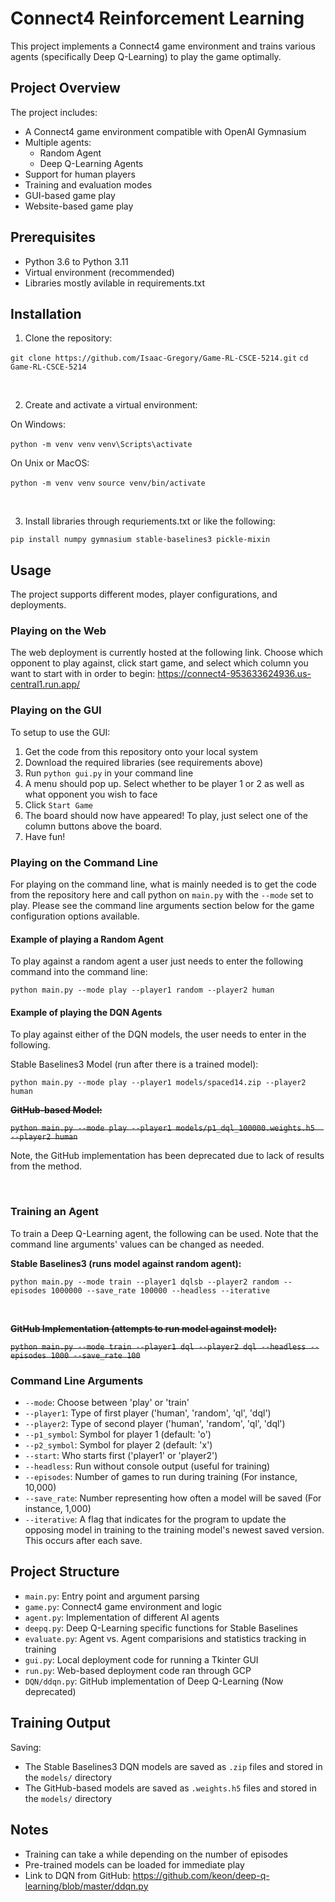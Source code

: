 # Connect4 Reinforcement Learning

This project implements a Connect4 game environment and trains various agents (specifically Deep Q-Learning) to play the game optimally.

## Project Overview

The project includes:
- A Connect4 game environment compatible with OpenAI Gymnasium
- Multiple agents:
  - Random Agent
  - Deep Q-Learning Agents
- Support for human players
- Training and evaluation modes
- GUI-based game play
- Website-based game play

## Prerequisites

- Python 3.6 to Python 3.11
- Virtual environment (recommended)
- Libraries mostly avilable in requirements.txt

## Installation

1. Clone the repository:

`git clone https://github.com/Isaac-Gregory/Game-RL-CSCE-5214.git`
`cd Game-RL-CSCE-5214`

<br /> 

2. Create and activate a virtual environment:

On Windows:

`python -m venv venv`
`venv\Scripts\activate`


On Unix or MacOS:

`python -m venv venv`
`source venv/bin/activate`

<br /> 

3. Install libraries through requriements.txt or like the following:

`pip install numpy gymnasium stable-baselines3 pickle-mixin`


## Usage

The project supports different modes, player configurations, and deployments.

### Playing on the Web

The web deployment is currently hosted at the following link. Choose which opponent to play against, click start game, and select which column you want to start with in order to begin: https://connect4-953633624936.us-central1.run.app/

### Playing on the GUI

To setup to use the GUI:
1. Get the code from this repository onto your local system
2. Download the required libraries (see requirements above)
3. Run `python gui.py` in your command line
4. A menu should pop up. Select whether to be player 1 or 2 as well as what opponent you wish to face
5. Click `Start Game`
6. The board should now have appeared! To play, just select one of the column buttons above the board.
7. Have fun!

### Playing on the Command Line

For playing on the command line, what is mainly needed is to get the code from the repository here and call python on `main.py` with the `--mode` set to play. Please see the command line arguments section below for the game configuration options available.

#### Example of playing a Random Agent
To play against a random agent a user just needs to enter the following command into the command line:

`python main.py --mode play --player1 random --player2 human`

#### Example of playing the DQN Agents
To play against either of the DQN models, the user needs to enter in the following.

Stable Baselines3 Model (run after there is a trained model):

`python main.py --mode play --player1 models/spaced14.zip --player2 human`

**~~GitHub-based Model:~~**

~~`python main.py --mode play --player1 models/p1_dql_100000.weights.h5  --player2 human`~~

Note, the GitHub implementation has been deprecated due to lack of results from the method.

<br /> 

### Training an Agent

To train a Deep Q-Learning agent, the following can be used. Note that the command line arguments' values can be changed as needed.

**Stable Baselines3 (runs model against random agent):**

`python main.py --mode train --player1 dqlsb --player2 random --episodes 1000000 --save_rate 100000 --headless --iterative`

<br /> 

**~~GitHub Implementation (attempts to run model against model):~~**

~~`python main.py --mode train --player1 dql --player2 dql --headless --episodes 1000 --save_rate 100`~~

### Command Line Arguments

- `--mode`: Choose between 'play' or 'train'
- `--player1`: Type of first player ('human', 'random', 'ql', 'dql')
- `--player2`: Type of second player ('human', 'random', 'ql', 'dql')
- `--p1_symbol`: Symbol for player 1 (default: 'o')
- `--p2_symbol`: Symbol for player 2 (default: 'x')
- `--start`: Who starts first ('player1' or 'player2')
- `--headless`: Run without console output (useful for training)
- `--episodes`: Number of games to run during training (For instance, 10,000)
- `--save_rate`: Number representing how often a model will be saved (For instance, 1,000)
- `--iterative`: A flag that indicates for the program to update the opposing model in training to the training model's newest saved version. This occurs after each save.

## Project Structure

- `main.py`: Entry point and argument parsing
- `game.py`: Connect4 game environment and logic
- `agent.py`: Implementation of different AI agents
- `deepq.py`: Deep Q-Learning specific functions for Stable Baselines
- `evaluate.py`: Agent vs. Agent comparisions and statistics tracking in training
- `gui.py`: Local deployment code for running a Tkinter GUI
- `run.py`: Web-based deployment code ran through GCP
- `DQN/ddqn.py`: GitHub implementation of Deep Q-Learning (Now deprecated)

## Training Output

Saving:
- The Stable Baselines3 DQN models are saved as `.zip` files and stored in the `models/` directory
- The GitHub-based models are saved as `.weights.h5` files and stored in the `models/` directory

## Notes

- Training can take a while depending on the number of episodes
- Pre-trained models can be loaded for immediate play
- Link to DQN from GitHub: https://github.com/keon/deep-q-learning/blob/master/ddqn.py 
